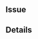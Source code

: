 ## Issue
<!-- #ISSUE_NUMBER (reference issue number for this PR) -->

## Details
<!-- Detailed description of the change/feature -->
